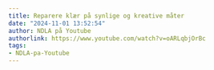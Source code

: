 ```yaml
---
title: Reparere klær på synlige og kreative måter
date: "2024-11-01 13:52:54"
author: NDLA på Youtube
authorlink: https://www.youtube.com/watch?v=oARLqbjOrBc
tags:
- NDLA-pa-Youtube
---
```

